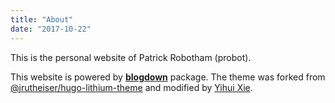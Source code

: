 ```yaml
---
title: "About"
date: "2017-10-22"
---
```


This is the personal website of Patrick Robotham (probot).



This website is powered by [**blogdown**](https://github.com/rstudio/blogdown) package. The theme was forked from [@jrutheiser/hugo-lithium-theme](https://github.com/jrutheiser/hugo-lithium-theme) and modified by [Yihui Xie](https://github.com/yihui/hugo-lithium-theme).
